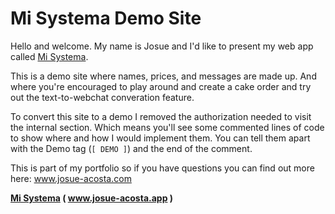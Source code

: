 # Mi Systema Demo Site

Hello and welcome. My name is Josue and I'd like to present my web app called [Mi Systema](www.josue-acosta.app).

This is a demo site where names, prices, and messages are made up. And where you're encouraged to play around and create a cake order and try out the text-to-webchat converation feature.

To convert this site to a demo I removed the authorization needed to visit the internal section. Which means you'll see some commented lines of code to show where and how I would implement them. You can tell them apart with the Demo tag (`[ DEMO ]`) and the end of the comment.

This is part of my portfolio so if you have questions you can find out more here: www.josue-acosta.com

**[Mi Systema](www.josue-acosta.app) ( www.josue-acosta.app )**
